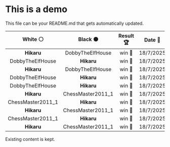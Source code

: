 # This is a demo

This file can be your README.md that gets automatically updated.

<!--START_SECTION:chessStats-->
<!-- Automatically generated with https://github.com/Balastrong/chess-stats-action -->

| White ⚪ | Black ⚫ | Result 🏆 | Date 📅 | Position 🗺️ |
|:---:|:---:|:---:|:---:|:---:|
| **Hikaru** | DobbyTheElfHouse | win 🥇 | 18/7/2025 | <a href="http://www.ee.unb.ca/cgi-bin/tervo/fen.pl?select=2r1r1k1/2P2p1p/R2N1p2/3p4/R7/2b3P1/5PKP/8 b - - 2 39">Link</a> |
| DobbyTheElfHouse | **Hikaru** | win 🥇 | 18/7/2025 | <a href="http://www.ee.unb.ca/cgi-bin/tervo/fen.pl?select=5k2/8/2rp2pp/3R4/p3p3/6PP/1b4K1/4N3 w - - 0 36">Link</a> |
| **Hikaru** | DobbyTheElfHouse | win 🥇 | 18/7/2025 | <a href="http://www.ee.unb.ca/cgi-bin/tervo/fen.pl?select=r4rk1/pb1qbppp/1p2p3/2pnP3/2Pn4/PP4PN/1B1N1PBP/R2Q1RK1 b - c3 0 15">Link</a> |
| DobbyTheElfHouse | **Hikaru** | win 🥇 | 18/7/2025 | <a href="http://www.ee.unb.ca/cgi-bin/tervo/fen.pl?select=3R4/8/5k2/P2p1p1B/4p1p1/5nP1/5PK1/r7 w - - 4 48">Link</a> |
| DobbyTheElfHouse | **Hikaru** | win 🥇 | 18/7/2025 | <a href="http://www.ee.unb.ca/cgi-bin/tervo/fen.pl?select=8/2R5/8/r7/2pk4/6K1/8/8 w - - 0 67">Link</a> |
| **Hikaru** | ChessMaster2011_1 | win 🥇 | 18/7/2025 | <a href="http://www.ee.unb.ca/cgi-bin/tervo/fen.pl?select=8/6k1/p1nN1Bb1/2P5/8/5R2/1r4P1/6K1 b - - 1 39">Link</a> |
| ChessMaster2011_1 | **Hikaru** | win 🥇 | 18/7/2025 | <a href="http://www.ee.unb.ca/cgi-bin/tervo/fen.pl?select=8/4ppk1/3pb1pp/2q5/5P2/4Q1P1/7P/5BK1 w - - 2 37">Link</a> |
| **Hikaru** | ChessMaster2011_1 | win 🥇 | 18/7/2025 | <a href="http://www.ee.unb.ca/cgi-bin/tervo/fen.pl?select=1r4k1/PB1r1p1p/4p3/5p2/1bP5/3pP3/5PPP/2RR2K1 b - - 0 27">Link</a> |
| ChessMaster2011_1 | **Hikaru** | win 🥇 | 18/7/2025 | <a href="http://www.ee.unb.ca/cgi-bin/tervo/fen.pl?select=8/5qbk/pQ4p1/5p1p/5B2/7P/1p4PK/8 w - - 0 46">Link</a> |
| **Hikaru** | ChessMaster2011_1 | win 🥇 | 18/7/2025 | <a href="http://www.ee.unb.ca/cgi-bin/tervo/fen.pl?select=8/4K3/4p3/8/5rk1/8/8/6R1 b - - 16 73">Link</a> |

<!--END_SECTION:chessStats-->

Existing content is kept.
